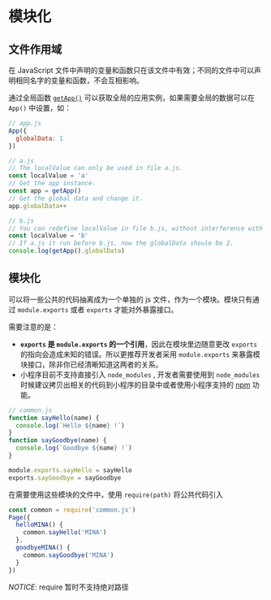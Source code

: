 # 模块化

## 文件作用域

在 JavaScript 文件中声明的变量和函数只在该文件中有效；不同的文件中可以声明相同名字的变量和函数，不会互相影响。

通过全局函数 [`getApp()`](https://developers.weixin.qq.com/miniprogram/dev/framework/app-service/app.html#getappobject) 可以获取全局的应用实例，如果需要全局的数据可以在 `App()` 中设置，如：

```javascript
// app.js
App({
  globalData: 1
})
```

```javascript
// a.js
// The localValue can only be used in file a.js.
const localValue = 'a'
// Get the app instance.
const app = getApp()
// Get the global data and change it.
app.globalData++
```

```javascript
// b.js
// You can redefine localValue in file b.js, without interference with the localValue in a.js.
const localValue = 'b'
// If a.js it run before b.js, now the globalData shoule be 2.
console.log(getApp().globalData)
```

## 模块化

可以将一些公共的代码抽离成为一个单独的 js 文件，作为一个模块。模块只有通过 `module.exports` 或者 `exports` 才能对外暴露接口。

需要注意的是：

- **`exports` 是 `module.exports` 的一个引用**，因此在模块里边随意更改 `exports` 的指向会造成未知的错误。所以更推荐开发者采用 `module.exports` 来暴露模块接口，除非你已经清晰知道这两者的关系。
- 小程序目前不支持直接引入 `node_modules` , 开发者需要使用到 `node_modules` 时候建议拷贝出相关的代码到小程序的目录中或者使用小程序支持的 [npm](https://developers.weixin.qq.com/miniprogram/dev/devtools/npm.html) 功能。

```javascript
// common.js
function sayHello(name) {
  console.log(`Hello ${name} !`)
}
function sayGoodbye(name) {
  console.log(`Goodbye ${name} !`)
}

module.exports.sayHello = sayHello
exports.sayGoodbye = sayGoodbye
```

在需要使用这些模块的文件中，使用 `require(path)` 将公共代码引入

```javascript
const common = require('common.js')
Page({
  helloMINA() {
    common.sayHello('MINA')
  },
  goodbyeMINA() {
    common.sayGoodbye('MINA')
  }
})
```

*NOTICE*: require 暂时不支持绝对路径